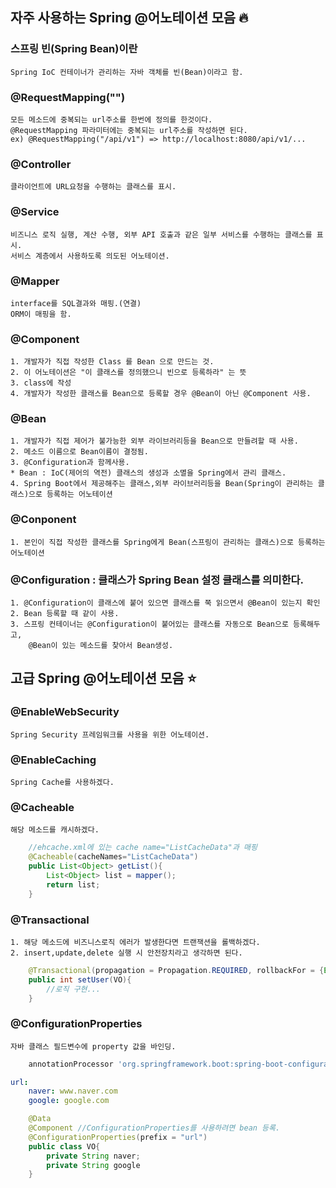 ## 자주 사용하는 Spring @어노테이션 모음 :fire:

### 스프링 빈(Spring Bean)이란

    Spring IoC 컨테이너가 관리하는 자바 객체를 빈(Bean)이라고 함.

### @RequestMapping("")

    모든 메소드에 중복되는 url주소를 한번에 정의를 한것이다.
    @RequestMapping 파라미터에는 중복되는 url주소를 작성하면 된다.
    ex) @RequestMapping("/api/v1") => http://localhost:8080/api/v1/...

### @Controller

    클라이언트에 URL요청을 수행하는 클래스를 표시.

### @Service

    비즈니스 로직 실행, 계산 수행, 외부 API 호출과 같은 일부 서비스를 수행하는 클래스를 표시.
    서비스 계층에서 사용하도록 의도된 어노테이션.

### @Mapper

    interface를 SQL결과와 매핑.(연결)
    ORM이 매핑을 함.

### @Component

    1. 개발자가 직접 작성한 Class 를 Bean 으로 만드는 것.
    2. 이 어노테이션은 "이 클래스를 정의했으니 빈으로 등록하라" 는 뜻
    3. class에 작성
    4. 개발자가 작성한 클래스를 Bean으로 등록할 경우 @Bean이 아닌 @Component 사용.

### @Bean

    1. 개발자가 직접 제어가 불가능한 외부 라이브러리등을 Bean으로 만들려할 때 사용.
    2. 메소드 이름으로 Bean이름이 결정됨.
    3. @Configuration과 함께사용.
    * Bean : IoC(제어의 역전) 클래스의 생성과 소멸을 Spring에서 관리 클래스.
    4. Spring Boot에서 제공해주는 클래스,외부 라이브러리등을 Bean(Spring이 관리하는 클래스)으로 등록하는 어노테이션

### @Conponent

    1. 본인이 직접 작성한 클래스를 Spring에게 Bean(스프링이 관리하는 클래스)으로 등록하는 어노테이션

### @Configuration : 클래스가 Spring Bean 설정 클래스를 의미한다.

    1. @Configuration이 클래스에 붙어 있으면 클래스를 쭉 읽으면서 @Bean이 있는지 확인
    2. Bean 등록할 때 같이 사용.
    3. 스프링 컨테이너는 @Configuration이 붙어있는 클래스를 자동으로 Bean으로 등록해두고,
        @Bean이 있는 메소드를 찾아서 Bean생성.

## 고급 Spring @어노테이션 모음 :star:

### @EnableWebSecurity

    Spring Security 프레임워크를 사용을 위한 어노테이션.

### @EnableCaching

    Spring Cache를 사용하겠다.

### @Cacheable

    해당 메소드를 캐시하겠다.

```java
	//ehcache.xml에 있는 cache name="ListCacheData"과 매핑
	@Cacheable(cacheNames="ListCacheData")
	public List<Object> getList(){
		List<Object> list = mapper();
		return list;
	}
```

### @Transactional

    1. 해당 메소드에 비즈니스로직 에러가 발생한다면 트랜잭션을 롤백하겠다.
    2. insert,update,delete 실행 시 안전장치라고 생각하면 된다.

```java
	@Transactional(propagation = Propagation.REQUIRED, rollbackFor = {Exception.class})
	public int setUser(VO){
		//로직 구현...
	}
```

### @ConfigurationProperties

    자바 클래스 필드변수에 property 값을 바인딩.

```gradle
	annotationProcessor 'org.springframework.boot:spring-boot-configuration-processor'
```

```yaml
url:
	naver: www.naver.com
	google: google.com
```

```java
	@Data
	@Component //ConfigurationProperties를 사용하려면 bean 등록.
	@ConfigurationProperties(prefix = "url")
	public class VO{
		private String naver;
		private String google
	}
```
